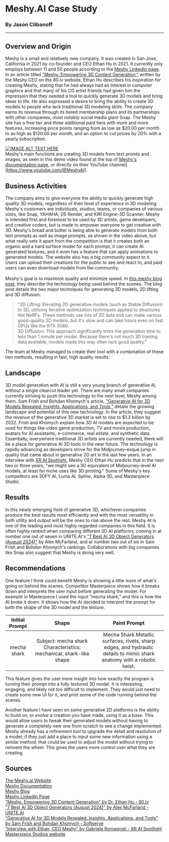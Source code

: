 # Meshy.AI Case Study
### By Jason Clibanoff
--------------------------
## Overview and Origin
Meshy is a small and relatively new company. It was created in San Jose, California in 2021 by co-founder and CEO Ethan Hu in 2021. It currently only employs between 11 and 50 people according to the [Meshy LinkedIn page](https://www.linkedin.com/company/meshyai/about/). In an article titled ["Meshy: Empowering 3D Content Generation,"](https://80.lv/articles/meshy-empowering-3d-content-generation/) written by the Meshy CEO on the 80.lv website, Ethan Hu describes his inspiration for creating Meshy, stating that he had always had an interest in computer graphics and that many of his CG artist friends had given him the impression that they needed a tool to quickly generate 3D models and bring ideas to life. He also expressed a desire to bring the ability to create 3D models to people who lack traditional 3D modeling skills.
The company earns its revenue through its tiered membership plans and its partnerships with other companies, most notably social media giant Snap. The Meshy site has a free tier and three additional paid tiers with more and more features, increasing price points ranging from as low as $20.00 per month to as high as $120.00 per month, and an option to cut prices by 20% with a yearly subscription.


[![IMAGE ALT TEXT HERE](https://img.youtube.com/vi/6tLVqm39dfg/0.jpg)](https://www.youtube.com/watch?v=6tLVqm39dfg)\
Meshy's main functions are creating 3D models from text promts and images, as seen in this demo video found at the top of [Meshy's documentation page](https://docs.meshy.ai/), or directly on their YouTube channel](https://www.youtube.com/@MeshyAI).

## Business Activities
The company aims to give everyone the ability to quickly generate high quality 3D models, regardless of their level of experience in 3D modeling. Meshy's customers are individuals, studios, teams, or companies of various sizes, like Snap, YAHAHA, D5 Render, and KIRI Engine-3D Scanner. Meshy is intended first and foremost to be used by 3D artists, game developers, and creative coders, but is made to empower everyone to get creative with 3D.
Meshy's bread and butter is being able to generate models from both text prompts as well as image prompts, as shown in the video above, but what really sets it apart from the competition is that it creates both an organic and a hard surface model for each prompt, it can create AI generated textures, and it even has a feature that can apply animations to generated models. The website also has a big community aspect to it. Users can upload their creations for the public to see and react to, and paid users can even download models from the community.\
 \
Meshy's goal is to maximize quality and minimize speed. In [this meshy blog post](https://www.meshy.ai/blog/meshy-1-generate-3d-models-with-ai-in-just-a-minute), they describe the technology being used behind the scenes. The blog post details the two major techniques for generating 3D models, 2D lifting and 3D diffusion:
>"2D Lifting: Elevating 2D generative models (such as Stable Diffusion) to 3D, utilizing iterative optimization techniques applied to structures like NeRFs. These methods use lots of 2D data and can make various good-quality 3D models, but it's slow and can take hours even on fast GPUs like the RTX 3080.\
3D Diffusion: This approach significantly trims the generation time to less than 1 minute per model. Because there's not much 3D training data available, models made this way often lack good quality."

The team at Meshy managed to create their tool with a combination of these two methods, resulting in fast, high quality results.

## Landscape
3D model generation with AI is still a very young branch of generative AI, without a single clearcut leader yet. There are many small companies currently striving to push this technology to the next level, Meshy among them. Sam Frish and Bohdan Khomych's article, ["Generative AI for 3D Models Revealed: Insights, Applications, and Tools,"](https://www.softserveinc.com/en-us/blog/generative-ai-for-3d-models-revealed) details the growing landscape and potential of this new technology. In the article, they suggest the revenue of the generative 3D market is set to rise to $1.3 billion by 2032. Frish and Khomych explain how 3D AI models are expected to be used for things like video game production, TV and movie production, avatars for AI assistants, e-commerce, real estate, and synthetic data. Essentially, everywhere traditional 3D artists are currently needed, there will be a place for generative AI 3D tools in the near future. The technology is rapidly advancing as developers strive for the Midjourney-esque jump in quality that came about in generative 2D art in the last few years. In an interview with [XR AI Spotlight,](https://xraispotlight.substack.com/p/are-3d-gen-ai-tools-ready-for-production?r=2umm8d&utm_campaign=post&utm_medium=web&triedRedirect=true) Meshy CEO Ethan Hu predicts that in the next two or three years, "we might see a 3D equivalent of Midjourney-level AI models, at least for niche uses like 3D printing." Some of Meshy's key competitors are 3DFY AI, Luma AI, Spline, Alpha 3D, and Masterpiece Studio.

## Results
In this newly emerging field of generative 3D, whichever companies produce the best results most efficiently and with the most versatility in both utility and output will be the ones to rise above the rest. Meshy AI is one of the leading and most highly regarded companies in this field. It is often highly ranked when comparing different 3D AI platforms, coming in at number one out of seven in UNITE.AI's ["7 Best AI 3D Object Generators (August 2024)"](https://www.unite.ai/best-ai-3d-object-generators/) by Alex McFarland, and at number two out of six in Sam Frish and Bohdan Khomych's rankings. Collaborations with big companies like Snap also suggest that Meshy is doing very well.

## Recommendations
One feature I think could benefit Meshy is showing a little more of what's going on behind the scenes. Competitor Masterpiece shows how it breaks down and interprets the user input before generating the model. For example in Masterpiece I used the input "mecha shark," and this is how the AI broke it down. It shows how the AI decided to interpret the prompt for both the shape of the 3D model and the texture.

|Initial Prompt  |Shape | Paint Prompt |
| :------------------: | :----------------: | :--------------: |
|mecha shark  |Subject: mecha shark Characteristics: mechanical, shark-like shape |Mecha Shark Metallic surfaces, rivets, sharp edges, and hydraulic details to mimic shark anatomy with a robotic twist.|

This feature gives the user more insight into how exactly the program is turning their prompt into a fully textured 3D model. It is interesting, engaging, and likely not too difficult to implement. They would just need to create some new UI for it, and print some of the code running behind the scenes.

Another feature I have seen on some generative 2D platforms is the ability to build on, or *evolve* a creation you have made, using it as a base. This would allow users to tweak their generated models without having to generate a completely new one from scratch to see a change implemented. Meshy already has a refinement tool to upgrade the detail and resolution of a model; if they just add a place to input some new information using a similar method, that could be used to adjust the model without trying to reinvent the wheel. This gives the users more control over what they are creating.



## Sources
[The Meshy.ai Website](https://www.meshy.ai/discover)\
[Meshy Documentation](https://docs.meshy.ai/)\
[Meshy Blog](https://www.meshy.ai/blog/meshy-1-generate-3d-models-with-ai-in-just-a-minute)\
[Meshy LinkedIn Page](https://www.linkedin.com/company/meshyai/about/)\
["Meshy: Empowering 3D Content Generation" by Dr. Ethan Hu - 80.lv](https://80.lv/articles/meshy-empowering-3d-content-generation/)\
["7 Best AI 3D Object Generators (August 2024)" by Alex McFarland - UNITE.AI ](https://www.unite.ai/best-ai-3d-object-generators/)\
["Generative AI for 3D Models Revealed: Insights, Applications, and Tools" by Sam Frish and Bohdan Khomych - Softserve](https://www.softserveinc.com/en-us/blog/generative-ai-for-3d-models-revealed)\
["Interview with Ethan, CEO Meshy" by Gabriele Romagnoli - XR AI Spotlight](https://xraispotlight.substack.com/p/are-3d-gen-ai-tools-ready-for-production?r=2umm8d&utm_campaign=post&utm_medium=web&triedRedirect=true)\
[Masterpiece Studios website](https://app.masterpiecex.com/generate)